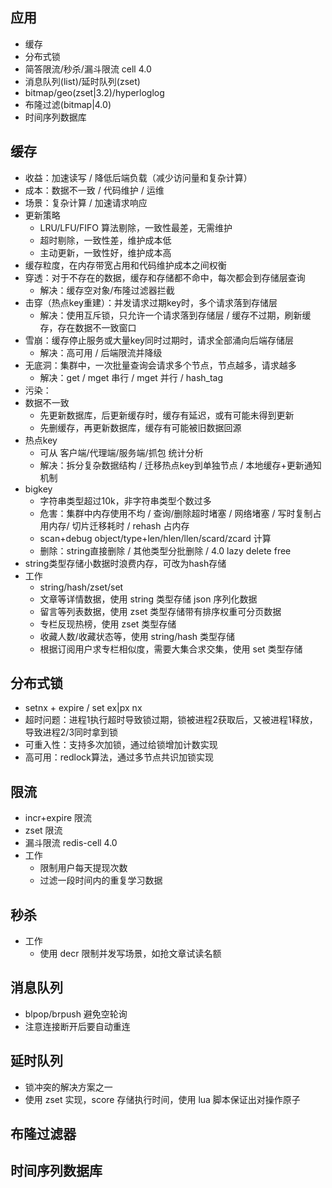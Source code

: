 ## 应用
- 缓存
- 分布式锁
- 简答限流/秒杀/漏斗限流 cell 4.0
- 消息队列(list)/延时队列(zset)
- bitmap/geo(zset|3.2)/hyperloglog
- 布隆过滤(bitmap|4.0)
- 时间序列数据库

## 缓存
- 收益：加速读写 / 降低后端负载（减少访问量和复杂计算）
- 成本：数据不一致 / 代码维护 / 运维
- 场景：复杂计算 / 加速请求响应
- 更新策略
    - LRU/LFU/FIFO 算法剔除，一致性最差，无需维护
    - 超时剔除，一致性差，维护成本低
    - 主动更新，一致性好，维护成本高
- 缓存粒度，在内存带宽占用和代码维护成本之间权衡
- 穿透：对于不存在的数据，缓存和存储都不命中，每次都会到存储层查询
    - 解决：缓存空对象/布隆过滤器拦截
- 击穿（热点key重建）：并发请求过期key时，多个请求落到存储层
    - 解决：使用互斥锁，只允许一个请求落到存储层 / 缓存不过期，刷新缓存，存在数据不一致窗口
- 雪崩：缓存停止服务或大量key同时过期时，请求全部涌向后端存储层
    - 解决：高可用 / 后端限流并降级
- 无底洞：集群中，一次批量查询会请求多个节点，节点越多，请求越多
    - 解决：get / mget 串行 / mget 并行 / hash_tag
- 污染：
- 数据不一致
    - 先更新数据库，后更新缓存时，缓存有延迟，或有可能未得到更新
    - 先删缓存，再更新数据库，缓存有可能被旧数据回源
- 热点key
    - 可从 客户端/代理端/服务端/抓包 统计分析
    - 解决：拆分复杂数据结构 / 迁移热点key到单独节点 / 本地缓存+更新通知机制
- bigkey
    - 字符串类型超过10k，非字符串类型个数过多
    - 危害：集群中内存使用不均 / 查询/删除超时堵塞 / 网络堵塞 / 写时复制占用内存/ 切片迁移耗时 / rehash 占内存
    - scan+debug object/type+len/hlen/llen/scard/zcard 计算
    - 删除：string直接删除 / 其他类型分批删除 / 4.0 lazy delete free
- string类型存储小数据时浪费内存，可改为hash存储
- 工作
    - string/hash/zset/set
    - 文章等详情数据，使用 string 类型存储 json 序列化数据
    - 留言等列表数据，使用 zset 类型存储带有排序权重可分页数据
    - 专栏反现热榜，使用 zset 类型存储
    - 收藏人数/收藏状态等，使用 string/hash 类型存储
    - 根据订阅用户求专栏相似度，需要大集合求交集，使用 set 类型存储

## 分布式锁
- setnx + expire / set ex|px nx
- 超时问题：进程1执行超时导致锁过期，锁被进程2获取后，又被进程1释放，导致进程2/3同时拿到锁
- 可重入性：支持多次加锁，通过给锁增加计数实现
- 高可用：redlock算法，通过多节点共识加锁实现

## 限流
- incr+expire 限流
- zset 限流
- 漏斗限流 redis-cell 4.0
- 工作
    - 限制用户每天提现次数
    - 过滤一段时间内的重复学习数据

## 秒杀
- 工作
    - 使用 decr 限制并发写场景，如抢文章试读名额

## 消息队列
- blpop/brpush 避免空轮询
- 注意连接断开后要自动重连

## 延时队列
- 锁冲突的解决方案之一
- 使用 zset 实现，score 存储执行时间，使用 lua 脚本保证出对操作原子


## 布隆过滤器

## 时间序列数据库